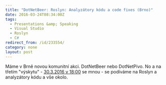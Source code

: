 ```yaml
---
title: "DotNetBeer: Roslyn: Analyzátory kódu a code fixes (Brno)"
date: 2016-03-24T08:34:00Z
tags:
  - Presentations &amp; Speaking
  - Visual Studio
  - Roslyn
  - C#
redirect_from: /id/233554/
category: none
layout: post
---
```

Máme v Brně novou komunitní akci. DotNetBeer nebo DotNetPivo. No a na třetím "výskytu" - [30.3.2016 v 18:00][1] se mnou - se podíváme na Roslyn a analyzátory kódu a vše okolo.  

[1]: http://www.meetup.com/DotNetPivo-Brno/events/228255603/